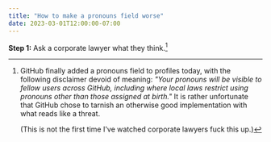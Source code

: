 ```yaml
---
title: "How to make a pronouns field worse"
date: 2023-03-01T12:00:00-07:00
---
```


**Step 1:** Ask a corporate lawyer what they think.[^explanation]

[^explanation]:
    GitHub finally added a pronouns field to profiles today, with the following disclaimer devoid of meaning: _"Your pronouns will be visible to fellow users across GitHub, including where local laws restrict using pronouns other than those assigned at birth."_ It is rather unfortunate that GitHub chose to tarnish an otherwise good implementation with what reads like a threat.

    (This is not the first time I've watched corporate lawyers fuck this up.)
